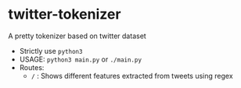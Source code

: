 # twitter-tokenizer
A pretty tokenizer based on twitter dataset

- Strictly use `python3`
- USAGE: `python3 main.py` or `./main.py`
- Routes:
  - `/` : Shows different features extracted from tweets using regex
